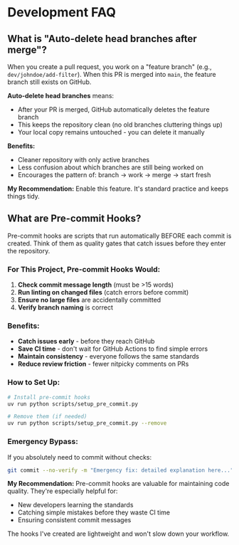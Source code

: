 # Development FAQ

## What is "Auto-delete head branches after merge"?

When you create a pull request, you work on a "feature branch" (e.g., `dev/johndoe/add-filter`).
When this PR is merged into `main`, the feature branch still exists on GitHub.

**Auto-delete head branches** means:

- After your PR is merged, GitHub automatically deletes the feature branch
- This keeps the repository clean (no old branches cluttering things up)
- Your local copy remains untouched - you can delete it manually

**Benefits:**

- Cleaner repository with only active branches
- Less confusion about which branches are still being worked on
- Encourages the pattern of: branch → work → merge → start fresh

**My Recommendation:** Enable this feature. It's standard practice and keeps things tidy.

## What are Pre-commit Hooks?

Pre-commit hooks are scripts that run automatically BEFORE each commit is created.
Think of them as quality gates that catch issues before they enter the repository.

### For This Project, Pre-commit Hooks Would:

1. **Check commit message length** (must be >15 words)
2. **Run linting on changed files** (catch errors before commit)
3. **Ensure no large files** are accidentally committed
4. **Verify branch naming** is correct

### Benefits:

- **Catch issues early** - before they reach GitHub
- **Save CI time** - don't wait for GitHub Actions to find simple errors
- **Maintain consistency** - everyone follows the same standards
- **Reduce review friction** - fewer nitpicky comments on PRs

### How to Set Up:

```bash
# Install pre-commit hooks
uv run python scripts/setup_pre_commit.py

# Remove them (if needed)
uv run python scripts/setup_pre_commit.py --remove
```

### Emergency Bypass:

If you absolutely need to commit without checks:

```bash
git commit --no-verify -m "Emergency fix: detailed explanation here..."
```

**My Recommendation:** Pre-commit hooks are valuable for maintaining code quality.
They're especially helpful for:

- New developers learning the standards
- Catching simple mistakes before they waste CI time
- Ensuring consistent commit messages

The hooks I've created are lightweight and won't slow down your workflow.
